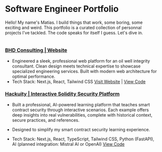 # Software Engineer Portfolio
Hello! My name's Matias. I build things that work, some boring, some exciting and weird. This portfolio is a curated collection of personnal projects I've tackled.
The code speaks for itself I guess. Let's dive in.
#
### [BHD Consulting | Website](https://github.com/l3miage-freundgm/DHBConsulting-website)
- Engineered a sleek, professional web platform for an oil well integrity consultant. Clean design meets technical expertise to showcase specialized engineering services. Built with modern web architecture for optimal performance.
- Tech Stack: Next.js, React, Tailwind CSS
[Visit Website](https://bhd-consulting-website.vercel.app/) | [View Code](https://github.com/l3miage-freundgm/DHBConsulting-website)

### [Hackuity | Interactive Solidity Security Platform]() 
- Built a professional, AI-powered learning platform that teaches smart contract security through interactive scenarios. Each example offers deep insights into real vulnerabilities, complete with historical context, secure practices, and references.
- Designed to simplify my smart contract security learning experience.

- Tech Stack: Next.js, React, TypeScript, Tailwind CSS, Python (FastAPI), AI (planned integration: Mistral AI or OpenAI)
[View Code](https://github.com/l3miage-freundgm/hackuity)

<!--
### [Smart Contract Arena MVP | Smart contract auditing consensus platform]()
- Smart Contract Arena is designed as an interactive platform where users analyze smart contracts and validate each other’s audit reports using blockchain-inspired mechanisms. The objective is to create a tamper-proof, incentive-driven system where auditors stake tokens, submit reviews, and earn rewards based on consensus outcomes.
- Tech Stack: Solidity, React, Next.js, Web3.js/Ethers.js, Hardhat/Foundry, Docker
[Visit Website]() | [View Code]()
 -->
